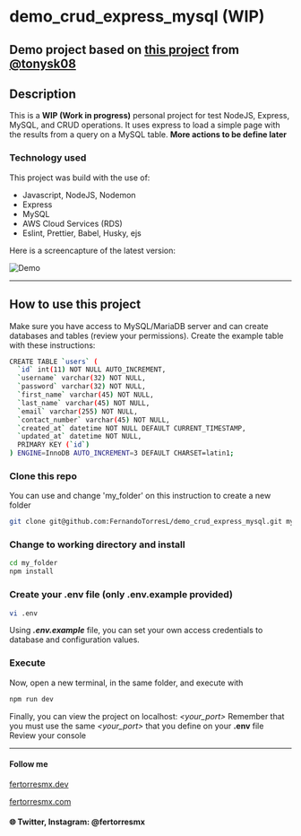 # demo_crud_express_mysql (WIP)

## Demo project based on [this project](https://github.com/tonysk08/crud-nodeJS-mariaDB) from [@tonysk08](https://github.com/tonysk08)

## Description

This is a **WIP (Work in progress)** personal project for test NodeJS, Express, MySQL, and CRUD operations.
It uses express to load a simple page with the results from a query on a MySQL table.
**More actions to be define later**

### Technology used

This project was build with the use of:

- Javascript, NodeJS, Nodemon
- Express
- MySQL
- AWS Cloud Services (RDS)
- Eslint, Prettier, Babel, Husky, ejs

Here is a screencapture of the latest version:

![Demo](https://i.imgur.com/BuzwOdm.png)

---

## How to use this project

Make sure you have access to MySQL/MariaDB server and can create databases and tables (review your permissions).
Create the example table with these instructions:

```bash
CREATE TABLE `users` (
  `id` int(11) NOT NULL AUTO_INCREMENT,
  `username` varchar(32) NOT NULL,
  `password` varchar(32) NOT NULL,
  `first_name` varchar(45) NOT NULL,
  `last_name` varchar(45) NOT NULL,
  `email` varchar(255) NOT NULL,
  `contact_number` varchar(45) NOT NULL,
  `created_at` datetime NOT NULL DEFAULT CURRENT_TIMESTAMP,
  `updated_at` datetime NOT NULL,
  PRIMARY KEY (`id`)
) ENGINE=InnoDB AUTO_INCREMENT=3 DEFAULT CHARSET=latin1;
```

### Clone this repo

You can use and change 'my_folder' on this instruction to create a new folder

```bash
git clone git@github.com:FernandoTorresL/demo_crud_express_mysql.git my_folder
```

### Change to working directory and install

```bash
cd my_folder
npm install
```

### Create your .env file (only .env.example provided)

```bash
vi .env
```

Using **_.env.example_** file, you can set your own access credentials to database and configuration values.

### Execute

Now, open a new terminal, in the same folder, and execute with

```bash
npm run dev
```

Finally, you can view the project on localhost: *<your_port>*
Remember that you must use the same *<your_port>* that you define on your **.env** file
Review your console

---

#### Follow me

[fertorresmx.dev](http://fertorresmx.dev/)

[fertorresmx.com](http://fertorresmx.com/)

#### :globe_with_meridians: Twitter, Instagram: @fertorresmx
